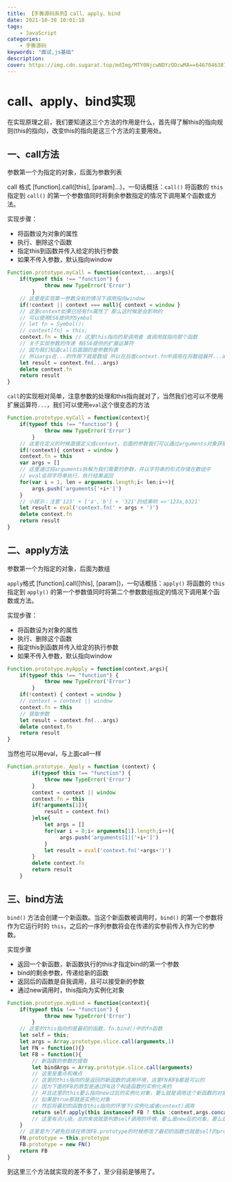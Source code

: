 ```yaml
---
title: 【手撕源码系列】call、apply、bind
date: 2021-10-30 10:01:18
tags:
    - JavaScript
categories:
    - 手撕源码
keywords: "面试,js基础"
description: 
cover: https://img.cdn.sugarat.top/mdImg/MTY0NjcwNDYzODcwMA==646704638700
---
```


# call、apply、bind实现

在实现原理之前，我们要知道这三个方法的作用是什么，首先得了解this的指向规则(this的指向)，改变this的指向是这三个方法的主要用处。

## 一、call方法

参数第一个为指定的对象，后面为参数列表

call 格式 [function].call([this], [param]...)，一句话概括：`call()` 将函数的 `this` 指定到 `call()` 的第一个参数值同时将剩余参数指定的情况下调用某个函数或方法。

实现步骤：

- 将函数设为对象的属性
- 执行、删除这个函数
- 指定this到函数并传入给定的执行参数
- 如果不传入参数，默认指向window

```js
Function.prototype.myCall = function(context,...args){
    if(typeof this !== "function") {
            throw new TypeError('Error')
        }
    // 这里是实现第一参数没有的情况下调用指向window
    if(!context || context === null){ context = window }
    // 这里context如果已经有fn属性了 那么这时候是会影响的
    // 可以使用ES6提供的Symbol
    // let fn = Symbol();
    // context[fn] = this; 
    context.fn = this // 这里this指向的是调用者 谁调用就指向那个函数
    // 关于实现参数的传递 有ES6提供的扩展运算符 
    // 因为我们知道call后面跟的是参数列表
    // 所以args在...的作用下就是数组 所以在后面context.fn中调用在将数组展开...args
    let result = context.fn(...args)
    delete context.fn
    return result
}
```

`call`的实现相对简单，注意参数的处理和this指向就对了，当然我们也可以不使用扩展运算符`...`，我们可以使用`eval`这个很变态的方法

```js
Function.prototype.myCall = function(context){
    if(typeof this !== "function") {
            throw new TypeError('Error')
        }
    // 这里在定义的时候直接定义成context，后面的参数我们可以通过arguments对象获取
    if(!context){ context = window }
    context.fn = this
    var args = []
    // 这里通过将arguments拆解为我们需要的参数，并以字符串的形式存储在数组中
    // eval会将字符串执行，执行结果返回
    for(var i = 1, len = arguments.length;i< len;i++){
    	args.push('arguments['+i+']')
    }
    // 小提示：注意'123' + ['a','b'] + '321'的结果哟 =>'123a,b321'
    let result = eval('context.fn(' + args + ')')
    delete context.fn
    return result
}
```

## 二、apply方法

参数第一个为指定的对象，后面为数组

`apply`格式 [function].call([this], [param])，一句话概括：`apply()` 将函数的 `this` 指定到 `apply()` 的第一个参数值同时将第二个参数数组指定的情况下调用某个函数或方法。

实现步骤：

- 将函数设为对象的属性
- 执行、删除这个函数
- 指定this到函数并传入给定的执行参数
- 如果不传入参数，默认指向window

```js
Function.prototype.myApply = function(context,args){
    if(typeof this !== "function") {
            throw new TypeError('Error')
        }
    if(!context) { context = window }
    // context = context || window
    context.fn = this
    // 提取参数
    let result = context.fn(...args)
    delete context.fn
    return result
}
```

当然也可以用eval，与上面call一样

```js
Function.prototype._Apply = function (context) {
        if(typeof this !== "function") {
            throw new TypeError('Error')
        }
        context = context || window
        context.fn = this
        if(!arguments[1]){
            result = context.fn()
        }else{
            let args = []
            for(var i = 0;i< arguments[1].length;i++){
                 args.push('arguments[1]['+i+']')
            }
            let result = eval('context.fn('+args+')')
        }
        delete context.fn
        return result
    }
```

## 三、bind方法

`bind()` 方法会创建一个新函数。当这个新函数被调用时，`bind()` 的第一个参数将作为它运行时的 `this`，之后的一序列参数将会在传递的实参前传入作为它的参数。

实现步骤

- 返回一个新函数，新函数执行的this才指定bind的第一个参数
- bind的剩余参数，传递给新的函数
- 返回后的函数是自我调用，且可以接受新的参数
- 通过new调用时，this指向为实例化对象

```js
Function.prototype.myBind = function(context){
    if(typeof this !== "function") {
            throw new TypeError('Error')
        }
    // 这里的this指向的是最初的函数，fn.bind()中的fn函数
    let self = this;
    let args = Array.prototype.slice.call(arguments,1)
    let FN = function(){}
    let FB = function(){
        // 新函数的参数的提取
        let bindArgs = Array.prototype.slice.call(arguments)
        // 这里是重点和难点
        // 这里的this指向的是返回的新函数的调用环境，这里FN和FB都是可以的
        // 因为下面的FB的原型是通过FN这个构造函数的实例化来的
        // 并且这里的this要么指向new过后的实例化对象，要么就是调用这个新函数的对象
        // 如果是true那就是实例化对象
        // 然后将最初的函数在this指向的环境下(实例化或者context)调用
        return self.apply(this instanceof FB ? this :context,args.concat(bindArgs))
        // 这里有点儿绕，总的来说就是判断self调用的环境，要么是new后的对象，要么是最初的想		 // 绑定的context
    }
    // 这里是为了避免后续在修改FB.prototype的时候修改了最初的函数也就是self的prototype
   	FN.prototype = this.prototype
    FB.prototype = new FN()
    return FB
}
```

到这里三个方法就实现的差不多了，至少目前是够用了。
